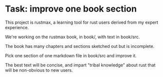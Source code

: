 # Task: improve one book section

This project is rustmax,
a learning tool for rust users
derived from my expert experience.

We're working on the rustmax book,
in book/, with text in book/src.

The book has many chapters
and sections sketched out but
is incomplete.

Pick one section of one markdown
file in book/src and improve it.

The best text will be concise,
and impart "tribal knowledge"
about rust that will be non-obvious to new users.
